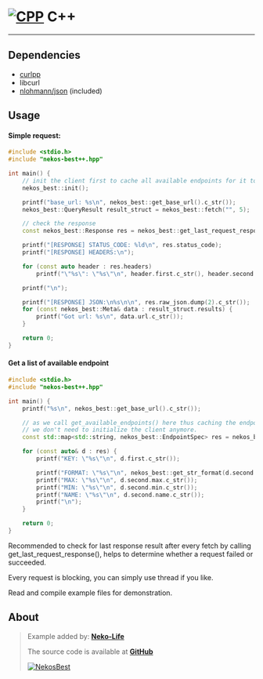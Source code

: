 <!-- markdownlint-disable MD010 MD001 MD026 -->

# [![CPP](https://cdn.discordapp.com/emojis/1043849608230608937.webp?size=32&quality=lossless)](https://nekos.best/discord?ref=docs) C++

---

## Dependencies

- [curlpp](https://github.com/jpbarrette/curlpp/)
- libcurl
- [nlohmann/json](https://github.com/nlohmann/json) (included)

## Usage

#### Simple request:

```cpp
#include <stdio.h>
#include "nekos-best++.hpp"

int main() {
	// init the client first to cache all available endpoints for it to be able to get random endpoint
	nekos_best::init();

	printf("base_url: %s\n", nekos_best::get_base_url().c_str());
	nekos_best::QueryResult result_struct = nekos_best::fetch("", 5);

	// check the response
	const nekos_best::Response res = nekos_best::get_last_request_response();

	printf("[RESPONSE] STATUS_CODE: %ld\n", res.status_code);
	printf("[RESPONSE] HEADERS:\n");

	for (const auto header : res.headers)
		printf("\"%s\": \"%s\"\n", header.first.c_str(), header.second.c_str());

	printf("\n");

	printf("[RESPONSE] JSON:\n%s\n\n", res.raw_json.dump(2).c_str());
	for (const nekos_best::Meta& data : result_struct.results) {
		printf("Got url: %s\n", data.url.c_str());
	}

	return 0;
}
```

#### Get a list of available endpoint

```cpp
#include <stdio.h>
#include "nekos-best++.hpp"

int main() {
	printf("%s\n", nekos_best::get_base_url().c_str());

	// as we call get_available_endpoints() here thus caching the endpoints data from the API,
	// we don't need to initialize the client anymore.
	const std::map<std::string, nekos_best::EndpointSpec> res = nekos_best::get_available_endpoints();

	for (const auto& d : res) {
		printf("KEY: \"%s\"\n", d.first.c_str());

		printf("FORMAT: \"%s\"\n", nekos_best::get_str_format(d.second.format).c_str());
		printf("MAX: \"%s\"\n", d.second.max.c_str());
		printf("MIN: \"%s\"\n", d.second.min.c_str());
		printf("NAME: \"%s\"\n", d.second.name.c_str());
		printf("\n");
	}

	return 0;
}
```

Recommended to check for last response result after every fetch by calling get_last_request_response(),
helps to determine whether a request failed or succeeded.

Every request is blocking, you can simply use thread if you like.

Read and compile example files for demonstration.

## About

> Example added by: [**Neko-Life**](https://github.com/Neko-Life)
>
> The source code is available at [**GitHub**](https://github.com/Neko-Life/nekos-bestpp)
>
> [![NekosBest](https://img.shields.io/github/stars/Neko-Life/nekos-bestpp?color=yellow&label=Stars&logo=github&style=flat-square)](https://github.com/Neko-Life/nekos-bestpp)
